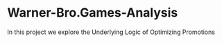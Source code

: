 # Warner-Bro.Games-Analysis
In this project we explore the Underlying Logic of Optimizing Promotions

